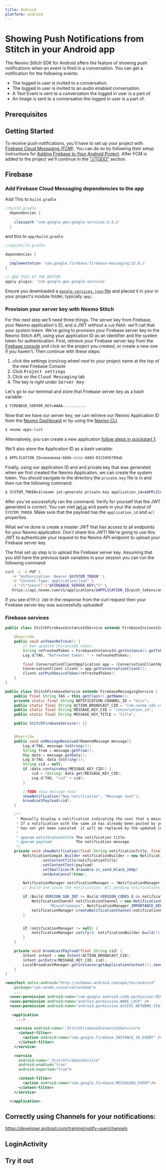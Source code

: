 ```yaml
---
title: Android
platform: android
---
```


# Showing Push Notifications from Stitch in your Android app

The Nexmo Stitch SDK for Android offers the feature of showing push notifications when an event is fired in a conversation. You can get a notification for the following events:

- The logged in user is invited to a conversation.
- The logged in user is invited to an audio enabled conversation.
- A Text Event is sent to a conversation the logged in user is a part of.
- An image is sent to a conversation the logged in user is a part of.

## Prerequisites

## Getting Started

To receive push notifications, you'll have to set up your project with [Firebase Cloud Messaging (FCM)](https://firebase.google.com/docs/cloud-messaging/). You can do so by following their setup instructions for [Adding Firebase to Your Android Project](https://firebase.google.com/docs/android/setup). After FCM is added to the project we'll continue in the ["//TODO"](//TODO$LINK) section.

## Firebase

### Add Firebase Cloud Messaging dependencies to the app

Add This to `build.gradle`

```groovy
//build.gradle
  dependencies {
    ...
    classpath 'com.google.gms:google-services:3.3.1'
  }
```

and this to `app/build.gradle`

```groovy
//app/build.gradle

dependencies {
  ...
  implementation 'com.google.firebase:firebase-messaging:15.0.2'
}

// ADD THIS AT THE BOTTOM
apply plugin: 'com.google.gms.google-services'
```

Ensure you downloaded a [`google-services.json` file](https://support.google.com/firebase/answer/7015592) and placed it in your in your project's module folder, typically `app/`.

### Provision your server key with Nexmo Stitch

For this next step we'll need three things. The server key from Firebase, your Nexmo application's ID, and a JWT without a `sub` field- we'll call that your _system token_. We're going to provision your Firebase server key to the Nexmo Stitch API, using your application ID as an identifier and the system token for authentication. First, retrieve your Firebase server key from the [Firebase console](https://console.firebase.google.com/) and click on the project you created, or create a new one if you haven't. Then continue with these steps:

1. click the settings icon/cog wheel next to your project name at the top of the new Firebase Console
2. Click <kbd>Project settings</kbd>
3. Click on the <kbd>Cloud Messaging</kbd> tab
4. The key is right under <kbd>Server Key</kbd>

Let's go to our terminal and store that Firebase server key as a bash variable:

```sh
$ FIREBASE_SERVER_KEY=AAAA...........
```

Now that we have our server key, we can retrieve our Nexmo Application ID from the [Nexmo Dashboard](https://dashboard.nexmo.com/voice/your-applications) or by using the [Nexmo CLI](https://github.com/Nexmo/nexmo-cli#applications).

```sh
$ nexmo apps:list
```

Alternatively, you can create a new application [follow steps in quickstart 1](//TODO$LINK).

We'll also store the Application ID as a bash variable:

```sh
$ APPLICATION_ID=aaaaaaaa-bbbb-cccc-dddd-0123456789ab
```

Finally, using our application ID and and private.key that was generated when we first created the Nexmo Application, we can create the system token. You should navigate to the directory the `private.key` file is in and then run the following command:

```sh
$ SYSTEM_TOKEN=$(nexmo jwt:generate private.key application_id=$APPLICATION_ID acl='{"paths":{"/v1/users/**":{},"/v1/conversations/**":{},"/v1/sessions/**":{},"/v1/devices/**":{},"/v1/image/**":{},"/v3/media/**":{},"/v1/applications/**":{},"/v1/push/**":{},"/v1/knocking/**":{}}}')
```

After you've successfully ran the command. Verify for yourself that the JWT generated is correct. You can visit [jwt.io](jwt.io) and paste in your the output of `SYSTEM_TOKEN`. Make sure that the payload has the `application_id` and `acl` properties.

What we've done is create a master JWT that has access to all endpoints for your Nexmo application. Don't share this JWT! We're going to use this JWT to authenticate your request to the Nexmo API endpoint to upload your Firebase server key.

The final set up step is to upload the Firebase server key. Assuming that you still have the previous bash variables in your session you can run the following command:

```sh
curl -v -X PUT \
   -H "Authorization: Bearer $SYSTEM_TOKEN" \
   -H "Content-Type: application/json" \
   -d "{\"token\":\"$FIREBASE_SERVER_KEY\"}" \
   https://api.nexmo.com/v1/applications/$APPLICATION_ID/push_tokens/android
```

If you see `HTTP/2 200` in the response from the curl request then your Firebase server key was successfully uploaded!


### Firebase services

```java
public class StitchFirebaseInstanceIdService extends FirebaseInstanceIdService {

    @Override
    public void onTokenRefresh() {
        // Get updated InstanceID token.
        String refreshedToken = FirebaseInstanceId.getInstance().getToken();
        Log.d(TAG, "Refreshed token: " + refreshedToken);

        final ConversationClientApplication app = (ConversationClientApplication) getApplication();
        ConversationClient client = app.getConversationClient();
        client.setPushDeviceToken(refreshedToken);
    }
}
```

```java
public class StitchFirebaseService extends FirebaseMessagingService {
    public final String TAG = this.getClass().getName();
    private static final String NOTIFICATION_CHANNEL_ID = "misc";
    public static final String ACTION_BROADCAST_CID = "com.nexmo.sdk.core.gcm.BROADCAST_CID";
    public static final String MESSAGE_KEY_CID = "conversation_id";
    public static final String MESSAGE_KEY_TITLE = "title";

    public StitchFirebaseService() {}


    @Override
    public void onMessageReceived(RemoteMessage message){
        Log.d(TAG, message.toString());
        String from = message.getFrom();
        Map data = message.getData();
        Log.d(TAG, data.toString());
        String cid = null;
        if (data.containsKey(MESSAGE_KEY_CID)) {
            cid = (String) data.get(MESSAGE_KEY_CID);
            Log.d(TAG, "cid" + cid);
        }

        //TODO show message text
        showNotification("New notification", "Message text");
        broadcastPayload(cid);
    }

    /**
     * Manually display a notification indicating the user that a message was received.
     * If a notification with the same id has already been posted by your application and
     * has not yet been canceled, it will be replaced by the updated information.
     *
     * @param notificationTitle The notification title.
     * @param payload           The notification message.
     */
    private void showNotification(final String notificationTitle, final String payload) {
        NotificationCompat.Builder notificationBuilder = new NotificationCompat.Builder(this, "misc")
                .setContentTitle(notificationTitle)
                .setContentText(payload)
                .setSmallIcon(R.drawable.ic_send_black_24dp)
                .setAutoCancel(true);

        NotificationManager notificationManager = (NotificationManager) getSystemService(Context.NOTIFICATION_SERVICE);
        // Build and issue the notification. All pending notifications with same id will be canceled.

        if (Build.VERSION.SDK_INT >= Build.VERSION_CODES.O && notificationManager != null) {
            NotificationChannel notificationChannel = new NotificationChannel(NOTIFICATION_CHANNEL_ID,
                    "Miscellaneous", NotificationManager.IMPORTANCE_DEFAULT);
            notificationManager.createNotificationChannel(notificationChannel);
        }


        if (notificationManager != null) {
            notificationManager.notify(0, notificationBuilder.build());
        }
    }

    private void broadcastPayload(final String cid) {
        Intent intent = new Intent(ACTION_BROADCAST_CID);
        intent.putExtra(MESSAGE_KEY_CID, cid);
        LocalBroadcastManager.getInstance(getApplicationContext()).sendBroadcast(intent);
    }
}

```

```xml
<manifest xmlns:android="http://schemas.android.com/apk/res/android"
    package="com.nexmo.conversationdemo">
    ...
  <uses-permission android:name="com.google.android.c2dm.permission.RECEIVE" />
  <uses-permission android:name="android.permission.WAKE_LOCK" />
  <uses-permission android:name="android.permission.ACCESS_NETWORK_STATE" />

   <application
     ...>

    <service android:name=".StitchFirebaseInstanceIdService">
      <intent-filter>
        <action android:name="com.google.firebase.INSTANCE_ID_EVENT" />
      </intent-filter>
    </service>

    <service
      android:name=".StitchFirebaseService"
      android:enabled="true"
      android:exported="true">

      <intent-filter>
        <action android:name="com.google.firebase.MESSAGING_EVENT"/>
      </intent-filter>
    </service>

  </application>
```


## Correctly using Channels for your notifications:
https://developer.android.com/training/notify-user/channels

## LoginActivity


## Try it out
